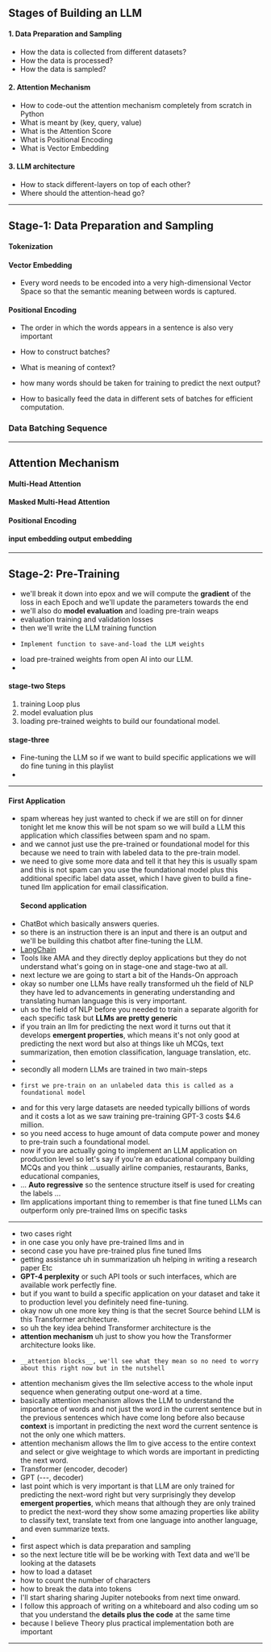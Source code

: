 ## Stages of Building an LLM

#### 1. Data Preparation and Sampling
   * How the data is collected from different datasets?
   * How the data is processed?
   * How the data is sampled?
#### 2. Attention Mechanism
* How to code-out the attention mechanism completely from scratch in Python
* What is meant by (key, query, value)
* What is the Attention Score
* What is Positional Encoding
* What is Vector Embedding

#### 3. LLM architecture
* How to stack different-layers on top of each other?
* Where should the attention-head go?

****

## Stage-1: Data Preparation and Sampling

#### Tokenization

#### Vector Embedding
* Every word needs to be encoded into a very high-dimensional Vector Space so that the semantic meaning between words is captured.

#### Positional Encoding
* The order in which the words appears in a sentence is also very important

*  How to construct batches?
*  What is meaning of context?
*  how many words should be taken for training to predict the next output?
*  How to basically feed the data in different sets of batches for efficient computation.

### Data Batching Sequence

***

## Attention Mechanism

#### Multi-Head Attention
#### Masked Multi-Head Attention
#### Positional Encoding
#### input embedding output embedding

***

## Stage-2: Pre-Training

* we'll break it down into epox and we will compute the __gradient__ of the loss in each Epoch and we'll update the parameters towards the end
*   we'll also do __model evaluation__ and loading pre-train weaps
*    evaluation training    and validation losses
*    then we'll write the LLM training function
*     Implement function to save-and-load the LLM weights
*   load pre-trained weights from open AI into our LLM.
*
#### stage-two Steps
1. training Loop plus
2. model evaluation plus
3. loading pre-trained weights to build our foundational model.
   

#### stage-three 
* Fine-tuning the LLM so if we want to build specific applications we will do fine tuning in this playlist
* 

***

#### First Application
* spam whereas hey just wanted to check if we are still on for dinner tonight let me know this will be not spam so we will build a LLM this application which classifies between spam and no spam.
* and we cannot just use the pre-trained or foundational model for this because we need to train with labeled data to the pre-train model.
*  we need to give some more data and tell it that hey this is usually spam and this is not spam can you use the foundational model plus this additional specific label data asset, which I have given to build a fine-tuned llm application for email classification.
   #### Second application 
  * ChatBot which basically answers queries.
  *  so there is an instruction there is an input and there is an output and we'll be building this chatbot after fine-tuning the LLM.
  *  [LangChain]()
  *    Tools like AMA and they directly deploy applications but they do not understand what's going on in stage-one and stage-two at all.
  *  next lecture we are going to start a bit of the Hands-On approach
  *  okay so number one LLMs have really transformed uh the field of NLP they have led to advancements in generating understanding and translating human language this is very important.
  *   uh so the field of NLP before you needed to train a separate algorith for each specific task but __LLMs are pretty generic__
  *   if you train an llm for predicting the next word it turns out that it develops __emergent properties__, which means it's not only good at predicting the next word but also at things like uh MCQs, text summarization, then emotion classification, language translation, etc.
  *   
  *    secondly all modern LLMs are trained in two main-steps
  *     first we pre-train on an unlabeled data this is called as a foundational model
  *  and for this very large datasets are needed typically billions of words and it costs a lot as we saw training pre-training GPT-3 costs $4.6 million.
  *   so you need access to huge amount of data compute power and money to pre-train such a foundational model.
  *    now if you are actually going to implement an LLM application on production level so let's say if you're an educational company building MCQs and you think ...usually airline companies, restaurants, Banks, educational companies,
  * ... __Auto regressive__ so the sentence structure itself is used for creating the labels ...
  * llm applications important thing to remember is that fine tuned LLMs can outperform only pre-trained llms on specific tasks

***

* two cases right
* in one case you only have pre-trained llms and in
* second case you have pre-trained plus fine tuned llms 
* getting assistance uh in summarization uh helping in writing a research paper Etc
* __GPT-4 perplexity__ or such API tools or such interfaces, which are available work perfectly fine.
*  but if you want to build a specific application on your dataset and take it to production level you definitely need fine-tuning.
*   okay now uh one more key thing is that the secret Source behind LLM is this Transformer architecture.
*    so uh the key idea behind Transformer architecture is the
*    __attention mechanism__ uh just to show you how the Transformer architecture looks like.
*     __attention blocks__, we'll see what they mean so no need to worry about this right now but in the nutshell
* attention mechanism gives the llm selective access to the whole input sequence when generating output one-word at a time.
*  basically attention mechanism allows the LLM to understand the importance of words and not just the word in the current sentence but in the previous sentences which have come long before also because __context__ is important in predicting the next word the current sentence is not the only one which matters.
*   attention mechanism allows the llm to give access to the entire context and select or give weightage to which words are important in predicting the next word.
* Transformer (encoder, decoder)
* GPT (---, decoder)
*  last point which is very important is that LLM are only trained for predicting the next-word right but very surprisingly they develop __emergent properties__, which means that although they are only trained to predict the next-word they show some amazing properties like ability to classify text, translate text from one language into another language, and even summarize texts.
*
* first aspect which is data preparation and sampling
* so the next lecture title will be be working with Text data and we'll be looking at the datasets
* how to load a dataset
* how to count the number of characters
* how to break the data into tokens
* I'll start sharing sharing Jupiter notebooks from next time onward.
*  I follow this approach of writing on a whiteboard and also coding um so that you understand the __details plus the code__ at the same time
*  because I believe Theory plus practical implementation both are important

***



